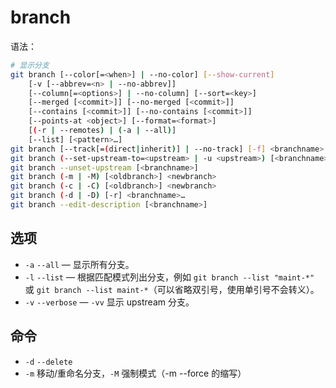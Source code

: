 # branch

语法：

```sh
# 显示分支
git branch [--color[=<when>] | --no-color] [--show-current]
	[-v [--abbrev=<n> | --no-abbrev]]
	[--column[=<options>] | --no-column] [--sort=<key>]
	[--merged [<commit>]] [--no-merged [<commit>]]
	[--contains [<commit>]] [--no-contains [<commit>]]
	[--points-at <object>] [--format=<format>]
	[(-r | --remotes) | (-a | --all)]
	[--list] [<pattern>…]
git branch [--track[=(direct|inherit)] | --no-track] [-f] <branchname> [<start-point>]
git branch (--set-upstream-to=<upstream> | -u <upstream>) [<branchname>]
git branch --unset-upstream [<branchname>]
git branch (-m | -M) [<oldbranch>] <newbranch>
git branch (-c | -C) [<oldbranch>] <newbranch>
git branch (-d | -D) [-r] <branchname>…
git branch --edit-description [<branchname>]
```

## 选项

- `-a` `--all` — 显示所有分支。
- `-l` `--list` — 根据匹配模式列出分支，例如 `git branch --list "maint-*"` 或 `git branch --list maint-*`（可以省略双引号，使用单引号不会转义）。
- `-v` `--verbose`  — `-vv` 显示 upstream 分支。
## 命令

- `-d` `--delete` 
- `-m` 移动/重命名分支，`-M` 强制模式（-m --force 的缩写）